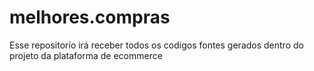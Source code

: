 # melhores.compras
Esse repositorio irá receber todos os codigos fontes gerados dentro do projeto da plataforma de ecommerce